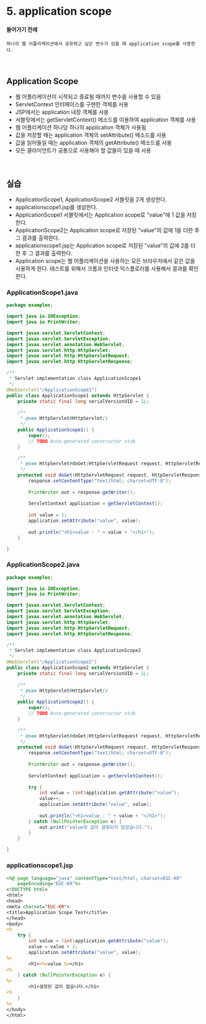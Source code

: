 # 5. application scope
#### 들어가기 전에
```
하나의 웹 어플리케이션에서 공유하고 싶은 변수가 있을 때 application scope를 사용한다.
```

<br>

## Application Scope
- 웹 어플리케이션이 시작되고 종료될 때까지 변수를 사용할 수 있음
- ServletContext 인터페이스를 구현한 객체를 사용
- JSP에서는 application 내장 객체를 사용
- 서블릿에서는 getServletContext() 메소드를 이용하여 application 객체를 사용
- 웹 어플리케이션 하나당 하나의 application 객체가 사용됨
- 값을 저장할 때는 application 객체의 setAttribute() 메소드를 사용
- 값을 읽어들일 때는 application 객체의 getAttribute() 메소드를 사용
- 모든 클라이언트가 공통으로 사용해야 할 값들이 있을 때 사용

<br>

## 실습
- ApplicationScope1, ApplicationScope2 서블릿을 2개 생성한다.
- applicationscope1.jsp를 생성한다.
- ApplicationScope1 서블릿에서는 Application scope로 "value"에 1 값을 저장한다.
- ApplicationScope2는 Application scope로 저장된 "value"의 값에 1을 더한 후 그 결과를 출력한다.
- applicationscope1.jsp는 Application scope로 저장된 "value"의 값에 2를 더한 후 그 결과를 출력한다.
- Application scope는 웹 어플리케이션을 사용하는 모든 브라우저에서 같은 값을 사용하게 한다. 테스트를 위해서 크롬과 인터넷 익스플로러를 사용해서 결과를 확인한다.

### ApplicationScope1.java
```java
package examples;

import java.io.IOException;
import java.io.PrintWriter;

import javax.servlet.ServletContext;
import javax.servlet.ServletException;
import javax.servlet.annotation.WebServlet;
import javax.servlet.http.HttpServlet;
import javax.servlet.http.HttpServletRequest;
import javax.servlet.http.HttpServletResponse;

/**
 * Servlet implementation class ApplicationScope1
 */
@WebServlet("/ApplicationScope1")
public class ApplicationScope1 extends HttpServlet {
	private static final long serialVersionUID = 1L;
       
    /**
     * @see HttpServlet#HttpServlet()
     */
    public ApplicationScope1() {
        super();
        // TODO Auto-generated constructor stub
    }

	/**
	 * @see HttpServlet#doGet(HttpServletRequest request, HttpServletResponse response)
	 */
	protected void doGet(HttpServletRequest request, HttpServletResponse response) throws ServletException, IOException {
		response.setContentType("text/html; charset=UTF-8");
		
		PrintWriter out = response.getWriter();
		
		ServletContext application = getServletContext();
		
		int value = 1;
		application.setAttribute("value", value);
		
		out.println("<h1>value : " + value + "</h1>");
	}

}
```
### ApplicationScope2.java
```java
package examples;

import java.io.IOException;
import java.io.PrintWriter;

import javax.servlet.ServletContext;
import javax.servlet.ServletException;
import javax.servlet.annotation.WebServlet;
import javax.servlet.http.HttpServlet;
import javax.servlet.http.HttpServletRequest;
import javax.servlet.http.HttpServletResponse;

/**
 * Servlet implementation class ApplicationScope2
 */
@WebServlet("/ApplicationScope2")
public class ApplicationScope2 extends HttpServlet {
	private static final long serialVersionUID = 1L;
       
    /**
     * @see HttpServlet#HttpServlet()
     */
    public ApplicationScope2() {
        super();
        // TODO Auto-generated constructor stub
    }

	/**
	 * @see HttpServlet#doGet(HttpServletRequest request, HttpServletResponse response)
	 */
	protected void doGet(HttpServletRequest request, HttpServletResponse response) throws ServletException, IOException {
		response.setContentType("text/html; charset=UTF-8");
		
		PrintWriter out = response.getWriter();
		
		ServletContext application = getServletContext();
		
		try {
			int value = (int)application.getAttribute("value");
			value++;
			application.setAttribute("value", value);
			
			out.println("<h1>value : " + value + "</h1>");
		} catch (NullPointerException e) {
			out.print("value의 값이 설정되지 않았습니다.");
		}
	}

}
```
### applicationscope1.jsp
```jsp
<%@ page language="java" contentType="text/html; charset=EUC-KR"
    pageEncoding="EUC-KR"%>
<!DOCTYPE html>
<html>
<head>
<meta charset="EUC-KR">
<title>Application Scope Test</title>
</head>
<body>
<%
	try {
		int value = (int)application.getAttribute("value");
		value = value + 2;
		application.setAttribute("value", value);
%>
		<h1><%=value %></h1>
<%
	} catch (NullPointerException e) {
%>
		<h1>설정된 값이 없습니다.</h1>
<%
	}
%>
</body>
</html>
```
